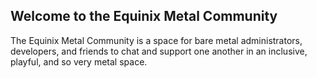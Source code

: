 ## Welcome to the Equinix Metal Community

The Equinix Metal Community is a space for bare metal administrators, developers, and friends to chat and support one another in an inclusive, playful, and so very metal space.
